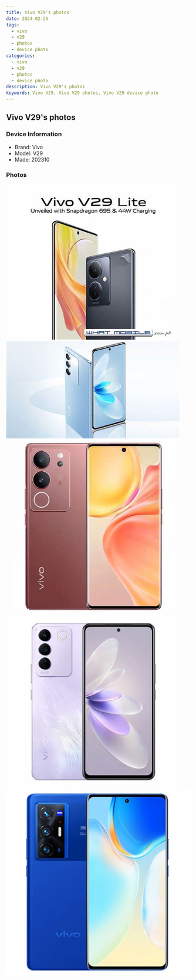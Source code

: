```yaml
---
title: Vivo V29's photos
date: 2024-02-25
tags: 
  - vivo
  - v29
  - photos
  - device photo
categories: 
  - vivo
  - v29
  - photos
  - device photo
description: Vivo V29's photos
keywords: Vivo V29, Vivo V29 photos, Vivo V29 device photo
---
```


## Vivo V29's photos

### Device Information

- Brand: Vivo
- Model: V29
- Made: 202310

### Photos

![/images/best-assets/devices/vivo/vivo-v29/1.jpg](/images/best-assets/devices/vivo/vivo-v29/1.jpg)
![/images/best-assets/devices/vivo/vivo-v29/2.jpg](/images/best-assets/devices/vivo/vivo-v29/2.jpg)
![/images/best-assets/devices/vivo/vivo-v29/3.jpg](/images/best-assets/devices/vivo/vivo-v29/3.jpg)
![/images/best-assets/devices/vivo/vivo-v29/4.jpg](/images/best-assets/devices/vivo/vivo-v29/4.jpg)
![/images/best-assets/devices/vivo/vivo-v29/5.jpg](/images/best-assets/devices/vivo/vivo-v29/5.jpg)
